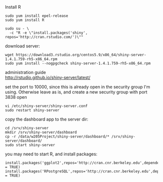 Install R

```
sudo yum install epel-release
sudo yum install R

sudo su - \
  -c "R -e \"install.packages('shiny', repos='http://cran.rstudio.com/')\""

```

download server:

```
wget https://download3.rstudio.org/centos5.9/x86_64/shiny-server-1.4.1.759-rh5-x86_64.rpm
sudo yum install --nogpgcheck shiny-server-1.4.1.759-rh5-x86_64.rpm
```

administration guide   
http://rstudio.github.io/shiny-server/latest/

set the port to 10000, since this is already open in the security group I'm using.
Otherwise leave as is, and create a new security group with port 3838 open
```
vi /etc/shiny-server/shiny-server.conf
sudo restart shiny-server
```

copy the dashboard app to the server dir:

```
cd /srv/shiny-server
mkdir /srv/shiny-server/dashboard
cp -r /data/w205Project/shiny-server/dashboard/* /srv/shiny-server/dashboard/
sudo start shiny-server
```

you may need to start R, and install packages:
```
install.packages('ggplot2',repos='http://cran.cnr.berkeley.edu',dependencies = TRUE)
install.packages('RPostgreSQL',repos='http://cran.cnr.berkeley.edu',dependencies = TRUE)
```
